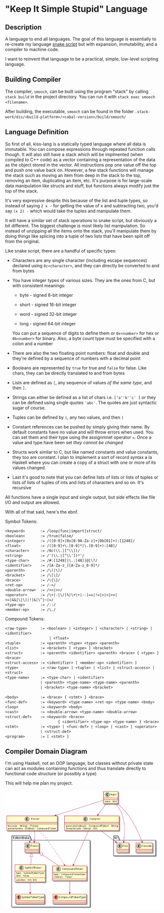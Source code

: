 # "Keep It Simple Stupid" Language

## Description

A language to end all languages. The goal of this language is essentially to re-create my language [snake script](https://github.com/blueOkiris/snake-script) but with expansion, immutability, and a compiler to machine code.

I want to reinvent that language to be a practical, simple, low-level scripting language.

## Building Compiler

The compiler, `smooch`, can be built using the program "stack" by calling `stack build` in the project directory. You can run it with `stack exec smooch <filename>`.

After building, the executable, `smooch` can be found in the folder `.stack-work/dis/<build-platform>/<cabal-version>/build/smooch/`

## Language Definition

So first of all, kiss-lang is a statically typed language where all data is immutable. You can compose expressions through repeated function calls though. It will also still have a stack which will be implmented (when compiled to C++ code) as a vector containing a representation of the data as the object stored in the vector. All instructions pop one value off the top and push one value back on. However, a few stack functions will manage the stack such as moving an item from deep in the stack to the top, removing an item, duplicating an item, etc. It's purpose is for large-scale data manipulation like structs and stuff, but functions always modify just the top of the stack.

It's very expressive despite this because of the list and tuple types, so instead of saying `2 x -` for getting the value of x and subtracting two, you'd say `(x 2) -` which would take the tuples and manipulate them.

It will have a similar set of stack operations to snake script, but obviously a bit different. The biggest challenge is most likely list manipulation. So instead of unzipping all the items onto the stack, you'll manipulate them by doing things like splicing into a tuple of two lists that have been split off from the original.

Like snake script, there are a handful of specific types:

 * Characters are any single character (including escape sequences) declared using `0c<character>`, and they can directly be converted to and from bytes
 
 * You have integer types of various sizes. They are the ones from C, but with consistent meanings:
    
    + byte - signed 8-bit integer
    
    + short - signed 16-bit integer
    
    + word - signed 32-bit integer
    
    + long - signed 64-bit integer
    
    You can put a sequence of digits to define them or `0x<number>` for hex or `0b<number>` for binary. Also, a byte count type must be specified with a colon and a number
    
 * There are also the two floating point numbers: float and double  and they're defined by a sequence of numbers with a decimal point
 
 * Booleans are represented by `true` for true and `false` for false. Like chars, they can be directly translated to and from bytes
 
 * Lists are defined as `[`, any sequence of values *of the same type*, and then `]`.
 
 * Strings can either be defined as a list of chars i.e. `['a''b''c' ]` *or* they can be defined using single quotes `'abc'`. The quotes are just syntactic sugar of course.
 
 * Tuples can be defined by `(`, any two values, and then `)`
 
 * Constant references can be pushed by simply giving their name. By default constants have no value and will throw errors when used. You can set them and their type using the assignmnet operator `=`. Once a value and type have been set *they cannot be changed*
 
 * Structs work similar to C, but like named constants and value constants, they too are constant. I plan to implement a sort of record syntax a la Haskell where you can create a copy of a struct with one or more of its values changed.
 
 * Last it's good to note that you can define lists of lists or lists of tuples or lists of lists of tuples of ints and lists of characters and so on. It's recursive
 
All functions have a single input and single output, but side effects like file I/O and output are allowed.

With all of that said, here's the ebnf.

Symbol Tokens:

```
<keyword>       := /loop|func|import|struct/
<boolean>       := /true|false/
<integer>       := /([0-9]+|0x[0-9A-Za-z]+|0b[01]+):[1248]/
<float>         := /([0-9]+\.[0-9]*|\.[0-9]+):[48]/
<character>     := /0c(\\.|[^\\])/
<string>        := /'(\\.|[^\\'])*'/
<type-char>     := /#:[1248]|\.:[48]|@|\?/
<identifier>    := /[A-Za-z_][A-Za-z_0-9]*/
<parenth>       := /\(|\)/
<bracket>       := /\[\]/
<brace>         := /\{\}/
<ret-op>        := /->/
<double-arrow>  := /<<|>>/
<operator>      := /\+|-|\/|%|\+\+|--|==|!=|>|<|>=|<=|&&|\|\||!|&|\^|~|=/
<type-op>       := /::/
<member-op>     := /\./
```

Compound Tokens:
```
<raw-type>      := <boolean> | <integer> | <character> | <string> | <identifier>
                    | <float>
<tuple>         := <parenth> <type> <type> <parenth>
<list>          := <bracket> [ <type> ] <bracket>
<struct>        := <parenth> <identifier> <parenth> <brace> { <type> } <brace>
<struct-access> := <identifier> [ <member-op> <identifier> ]
<type>          := <raw-type> | <tuple> | <list> | <struct-access> | <struct>
<type-name>     := <type-char> | <identifier>
                | <parenth> <type-name> <type-name> <parenth>
                | <bracket> <type-name> <bracket>

<body>          := <brace> { <stmt> } <brace>
<func-def>      := <keyword> <type-name> <ret-op> <type-name> <body>
<loop>          := <keyword> <body>
<cast>          := <double-arrow> <type-name> <double-arrow>
<struct-def>    := <keyword> <brace> 
                        { <identifier> <type-op> <type-name> } <brace>
<stmt>          := <type> | <func-def> | <loop> | <cast> | <operator>
                | <struct-def>
<program>       := [ <stmt> ]
```

## Compiler Domain Diagram

I'm using Haskell, not an OOP language, but classes without private state can act as modules containing functions and thus translate directly to functional code structure (or possibly a type)

This will help me plan my project.

![kiss-lang domain model](docs/kiss-lang-domain.png)

